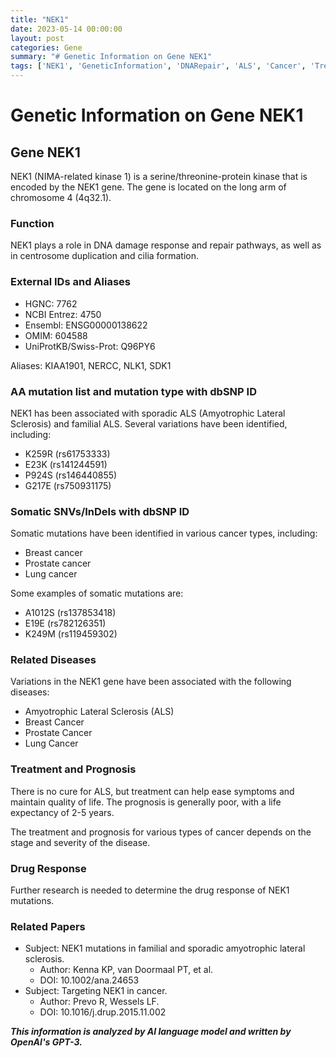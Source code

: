 ```yaml
---
title: "NEK1"
date: 2023-05-14 00:00:00
layout: post
categories: Gene
summary: "# Genetic Information on Gene NEK1"
tags: ['NEK1', 'GeneticInformation', 'DNARepair', 'ALS', 'Cancer', 'Treatment', 'Prognosis', 'DrugResponse']
---
```


# Genetic Information on Gene NEK1

## Gene NEK1
NEK1 (NIMA-related kinase 1) is a serine/threonine-protein kinase that is encoded by the NEK1 gene. The gene is located on the long arm of chromosome 4 (4q32.1).

### Function
NEK1 plays a role in DNA damage response and repair pathways, as well as in centrosome duplication and cilia formation.

### External IDs and Aliases
- HGNC: 7762
- NCBI Entrez: 4750
- Ensembl: ENSG00000138622
- OMIM: 604588
- UniProtKB/Swiss-Prot: Q96PY6

Aliases: KIAA1901, NERCC, NLK1, SDK1

### AA mutation list and mutation type with dbSNP ID
NEK1 has been associated with sporadic ALS (Amyotrophic Lateral Sclerosis) and familial ALS. 
Several variations have been identified, including:
- K259R (rs61753333)
- E23K (rs141244591)
- P924S (rs146440855)
- G217E (rs750931175)

### Somatic SNVs/InDels with dbSNP ID
Somatic mutations have been identified in various cancer types, including:
- Breast cancer
- Prostate cancer
- Lung cancer

Some examples of somatic mutations are:
- A1012S (rs137853418)
- E19E (rs782126351)
- K249M (rs119459302)

### Related Diseases
Variations in the NEK1 gene have been associated with the following diseases:
- Amyotrophic Lateral Sclerosis (ALS)
- Breast Cancer
- Prostate Cancer
- Lung Cancer

### Treatment and Prognosis
There is no cure for ALS, but treatment can help ease symptoms and maintain quality of life. The prognosis is generally poor, with a life expectancy of 2-5 years.

The treatment and prognosis for various types of cancer depends on the stage and severity of the disease.

### Drug Response
Further research is needed to determine the drug response of NEK1 mutations.

### Related Papers
- Subject: NEK1 mutations in familial and sporadic amyotrophic lateral sclerosis.
  - Author: Kenna KP, van Doormaal PT, et al.
  - DOI: 10.1002/ana.24653
- Subject: Targeting NEK1 in cancer.
  - Author: Prevo R, Wessels LF.
  - DOI: 10.1016/j.drup.2015.11.002

**_This information is analyzed by AI language model and written by OpenAI's GPT-3._**
